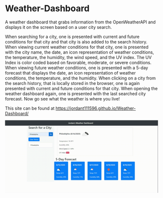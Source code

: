 # Weather-Dashboard
A weather dashboard that grabs information from the OpenWeatherAPI and displays it on the screen based on a user city search.

When searching for a city, one is presented with current and future conditions for that city and that city is also added to the search history. When viewing current weather conditions for that city, one is presented with the city name, the date, an icon representation of weather conditions, the temperature, the humidity, the wind speed, and the UV index. The UV Index is color coded based on favorable, moderate, or severe conditions. When viewing future weather conditions, one is presented with a 5-day forecast that displays the date, an icon representation of weather conditions, the temperature, and the humidity. When clicking on a city from the search history, that is locally stored in the browser, one is again presented with current and future conditions for that city. When opening the weather dashboard again, one is presented with the last searched city forecast. Now go see what the weather is where you live!

This site can be found at https://jordant111596.github.io/Weather-Dashboard/

![Image of Weather Dashboard](assets/Weather-Dashboard-Demo.gif?raw=true "Image of the Deployed Weather Dashboard")